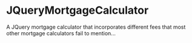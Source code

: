# JQueryMortgageCalculator
A JQuery mortgage calculator that incorporates different fees that most other mortgage calculators fail to mention...
